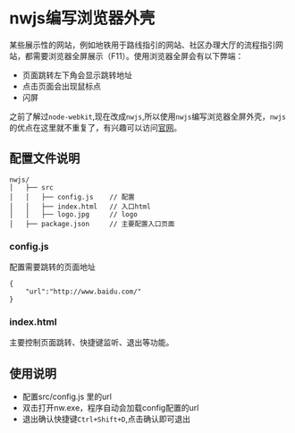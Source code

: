 # nwjs编写浏览器外壳
某些展示性的网站，例如地铁用于路线指引的网站、社区办理大厅的流程指引网站，都需要浏览器全屏展示（F11）。使用浏览器全屏会有以下弊端：
- 页面跳转左下角会显示跳转地址
- 点击页面会出现鼠标点
- 闪屏

之前了解过`node-webkit`,现在改成`nwjs`,所以使用`nwjs`编写浏览器全屏外壳，`nwjs`的优点在这里就不重复了，有兴趣可以访问[官网](https://nwjs.io/)。

## 配置文件说明
```
nwjs/
│   ├── src            
│   │   ├── config.js    // 配置           
│   │   ├── index.html   // 入口html
│   │   ├── logo.jpg     // logo
│   ├── package.json     // 主要配置入口页面
```

### config.js
配置需要跳转的页面地址
```
{
	"url":"http://www.baidu.com/"
}
```

### index.html
主要控制页面跳转、快捷键监听、退出等功能。

## 使用说明
- 配置src/config.js 里的url
- 双击打开nw.exe，程序自动会加载config配置的url
- 退出确认快捷键`Ctrl+Shift+D`,点击确认即可退出
